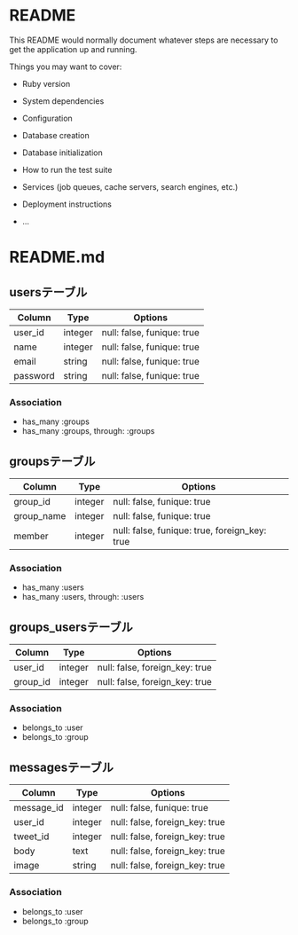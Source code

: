 # README

This README would normally document whatever steps are necessary to get the
application up and running.

Things you may want to cover:

* Ruby version

* System dependencies

* Configuration

* Database creation

* Database initialization

* How to run the test suite

* Services (job queues, cache servers, search engines, etc.)

* Deployment instructions

* ...

# README.md

## usersテーブル
|Column|Type|Options|
|------|----|-------|
|user_id|integer|null: false, funique: true|
|name|integer|null: false, funique: true|
|email|string|null: false, funique: true|
|password|string|null: false, funique: true|
### Association
- has_many :groups
- has_many :groups, through: :groups

## groupsテーブル
|Column|Type|Options|
|------|----|-------|
|group_id|integer|null: false, funique: true|
|group_name|integer|null: false, funique: true|
|member|integer|null: false, funique: true, foreign_key: true|
### Association
- has_many :users 
- has_many :users, through: :users

## groups_usersテーブル
|Column|Type|Options|
|------|----|-------|
|user_id|integer|null: false, foreign_key: true|
|group_id|integer|null: false, foreign_key: true|
### Association
- belongs_to :user
- belongs_to :group

## messagesテーブル
|Column|Type|Options|
|------|----|-------|
|message_id|integer|null: false, funique: true|
|user_id|integer|null: false, foreign_key: true|
|tweet_id|integer|null: false, foreign_key: true|
|body|text|null: false, foreign_key: true|
|image|string|null: false, foreign_key: true|
### Association
- belongs_to :user
- belongs_to :group